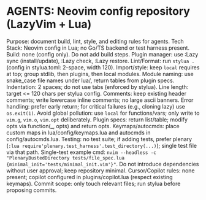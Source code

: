 # AGENTS: Neovim config repository (LazyVim + Lua)
Purpose: document build, lint, style, and editing rules for agents.
Tech Stack: Neovim config in Lua; no Go/TS backend or test harness present.
Build: none (config only). Do not add build steps.
Plugin manager: use :Lazy sync (install/update), :Lazy check, :Lazy restore.
Lint/Format: run `stylua .` (config in stylua.toml: 2-space, width 120).
Import/style: keep `local` requires at top; group stdlib, then plugins, then local modules.
Module naming: use snake_case file names under lua/, return tables from plugin specs.
Indentation: 2 spaces; do not use tabs (enforced by stylua).
Line length: target <= 120 chars per stylua config.
Comments: keep existing header comments; write lowercase inline comments; no large ascii banners.
Error handling: prefer early return; for critical failures (e.g., cloning lazy) use `os.exit(1)`.
Avoid global pollution: use `local` for functions/vars; only write to `vim.g`, `vim.o`, `vim.opt` deliberately.
Plugin specs: return list/table; modify opts via function(_, opts) and return opts.
Keymaps/autocmds: place custom maps in lua/config/keymaps.lua and autocmds in config/autocmds.lua.
Testing: no test suite; if adding tests, prefer plenary (`:lua require'plenary.test_harness'.test_directory(...)`); single test file via that path.
Single-test example cmd: `nvim --headless -c "PlenaryBustedDirectory tests/file_spec.lua {minimal_init='tests/minimal_init.vim'}"`.
Do not introduce dependencies without user approval; keep repository minimal.
Cursor/Copilot rules: none present; copilot configured in plugins/copilot.lua (respect existing keymaps).
Commit scope: only touch relevant files; run stylua before proposing commits.
